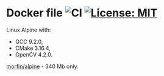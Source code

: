 # Docker file ![CI](https://github.com/morfinPL/myalpine/workflows/CI/badge.svg) [![License: MIT](https://img.shields.io/badge/License-MIT-green.svg)](https://opensource.org/licenses/MIT)

Linux Alpine with:
- GCC 9.2.0,
- CMake 3.16.4,
- OpenCV 4.2.0.

[morfin/alpine](https://hub.docker.com/r/morfin/myalpine/) - 340 Mb only.
